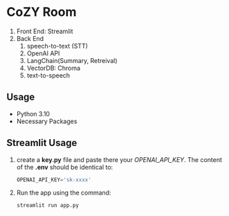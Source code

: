# CoZY Room
1. Front End: Streamlit
2. Back End
   1. speech-to-text (STT)
   2. OpenAI API
   3. LangChain(Summary, Retreival)
   4. VectorDB: Chroma
   5. text-to-speech


## Usage
- Python 3.10
- Necessary Packages

## Streamlit Usage

1. create a **key.py** file and paste there your *OPENAI_API_KEY*. The content of the **.env** should be identical to:
    ```py
    OPENAI_API_KEY='sk-xxxx'
    ```


2. Run the app using the command:
    ```py
    streamlit run app.py
    ```
